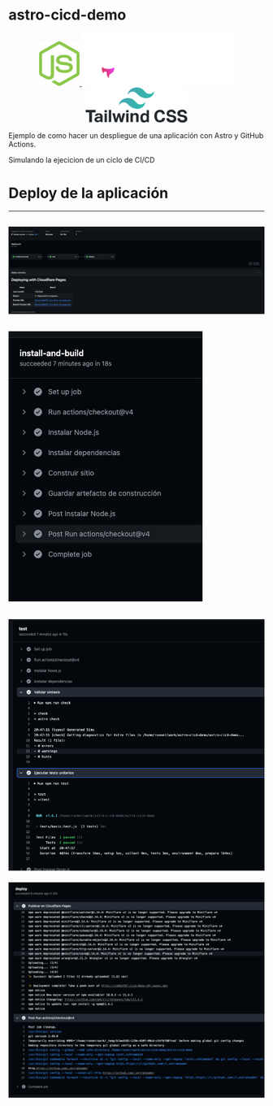 # astro-cicd-demo

<p align="center">
    <a href="https://nodejs.org/es" target="blank">
        <img src="./img/node.svg" width="80" alt="Node" />
    </a>
    <a href="https://astro.build/" target="blank">
        <img src="./img/astro-logo.svg" width="300" alt="Astro" />
    </a>
    <a href="https://tailwindcss.com/" target="blank">
        <img src="./img/tailwind.svg" width="200" alt="tailwind" />
    </a>
</p>


 Ejemplo de como hacer un despliegue de una aplicación con Astro y GitHub Actions.

 Simulando la ejecicion de un ciclo de  CI/CD


# Deploy de la aplicación
------------------------------
![Main](./img/deploy-main.png)
------------------------------
![Install](./img/install-build.png)
------------------------------
![Test](./img/tests.png)
------------------------------
![DeployT](./img/deploy.png)